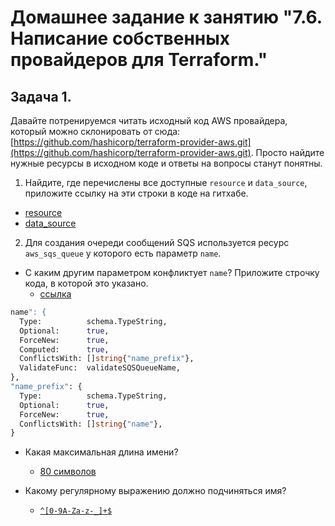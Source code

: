 # Домашнее задание к занятию "7.6. Написание собственных провайдеров для Terraform."

## Задача 1. 
Давайте потренируемся читать исходный код AWS провайдера, который можно склонировать от сюда: 
[https://github.com/hashicorp/terraform-provider-aws.git](https://github.com/hashicorp/terraform-provider-aws.git).
Просто найдите нужные ресурсы в исходном коде и ответы на вопросы станут понятны.  


1. Найдите, где перечислены все доступные `resource` и `data_source`, приложите ссылку на эти строки в коде на 
гитхабе.   
- [resource](https://github.com/hashicorp/terraform-provider-aws/blob/8e4d8a3f3f781b83f96217c2275f541c893fec5a/aws/provider.go#L411)
- [data_source](https://github.com/hashicorp/terraform-provider-aws/blob/8e4d8a3f3f781b83f96217c2275f541c893fec5a/aws/provider.go#L169)

2. Для создания очереди сообщений SQS используется ресурс `aws_sqs_queue` у которого есть параметр `name`. 
  * С каким другим параметром конфликтует `name`? Приложите строчку кода, в которой это указано.
    - [ссылка](https://github.com/hashicorp/terraform-provider-aws/blob/8e4d8a3f3f781b83f96217c2275f541c893fec5a/aws/resource_aws_sqs_queue.go#L51)
```terraform
name": {
  Type:          schema.TypeString,
  Optional:      true,
  ForceNew:      true,
  Computed:      true,
  ConflictsWith: []string{"name_prefix"},
  ValidateFunc:  validateSQSQueueName,
},
"name_prefix": {
  Type:          schema.TypeString,
  Optional:      true,
  ForceNew:      true,
  ConflictsWith: []string{"name"},
}
```
      
  * Какая максимальная длина имени?
    - [80 символов](https://github.com/hashicorp/terraform-provider-aws/blob/8e4d8a3f3f781b83f96217c2275f541c893fec5a/aws/validators.go#L1037)
 
  * Какому регулярному выражению должно подчиняться имя? 
    - [`^[0-9A-Za-z-_]+$`](https://github.com/hashicorp/terraform-provider-aws/blob/8e4d8a3f3f781b83f96217c2275f541c893fec5a/aws/validators.go#L1054)
